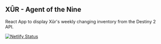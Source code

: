 ## XÛR - Agent of the Nine

React App to display Xûr's weekly changing inventory from the Destiny 2 API.

[![Netlify Status](https://api.netlify.com/api/v1/badges/d66284ef-cc64-450f-83a3-7780611521cc/deploy-status)](https://app.netlify.com/sites/xur-sale/deploys)
